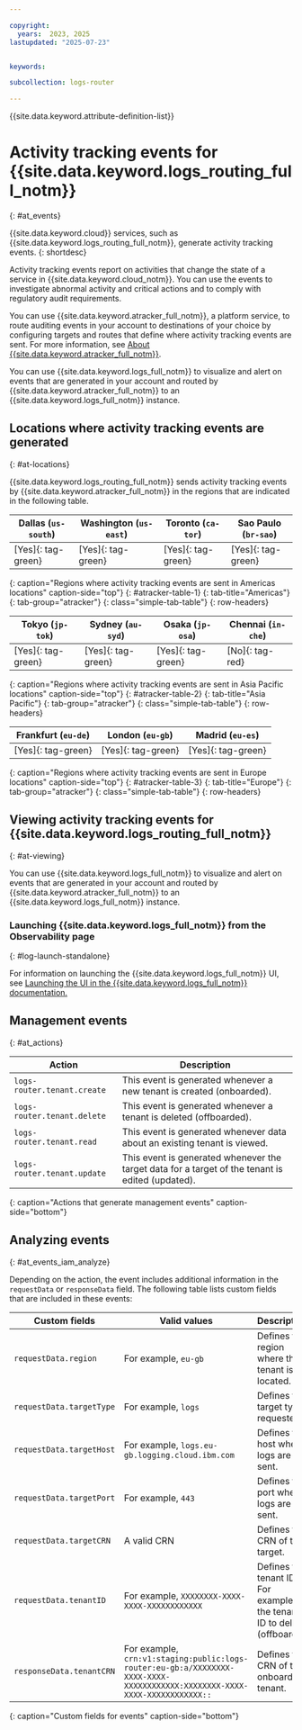 ```yaml
---

copyright:
  years:  2023, 2025
lastupdated: "2025-07-23"


keywords: 

subcollection: logs-router

---
```


{{site.data.keyword.attribute-definition-list}}

# Activity tracking events for {{site.data.keyword.logs_routing_full_notm}}
{: #at_events}

{{site.data.keyword.cloud}} services, such as {{site.data.keyword.logs_routing_full_notm}}, generate activity tracking events.
{: shortdesc}

Activity tracking events report on activities that change the state of a service in {{site.data.keyword.cloud_notm}}. You can use the events to investigate abnormal activity and critical actions and to comply with regulatory audit requirements.

You can use {{site.data.keyword.atracker_full_notm}}, a platform service, to route auditing events in your account to destinations of your choice by configuring targets and routes that define where activity tracking events are sent. For more information, see [About {{site.data.keyword.atracker_full_notm}}](/docs/atracker?topic=atracker-about).

You can use {{site.data.keyword.logs_full_notm}} to visualize and alert on events that are generated in your account and routed by {{site.data.keyword.atracker_full_notm}} to an {{site.data.keyword.logs_full_notm}} instance.

## Locations where activity tracking events are generated
{: #at-locations}

{{site.data.keyword.logs_routing_full_notm}} sends activity tracking events by {{site.data.keyword.atracker_full_notm}} in the regions that are indicated in the following table.


| Dallas (`us-south`) | Washington (`us-east`)  | Toronto (`ca-tor`) | Sao Paulo (`br-sao`) |
|---------------------|-------------------------|-------------------|----------------------|
| [Yes]{: tag-green} | [Yes]{: tag-green} | [Yes]{: tag-green} | [Yes]{: tag-green} |
{: caption="Regions where activity tracking events are sent in Americas locations" caption-side="top"}
{: #atracker-table-1}
{: tab-title="Americas"}
{: tab-group="atracker"}
{: class="simple-tab-table"}
{: row-headers}




| Tokyo (`jp-tok`)    | Sydney (`au-syd`) |  Osaka (`jp-osa`) | Chennai (`in-che`) |
|---------------------|------------------|------------------|--------------------|
| [Yes]{: tag-green} | [Yes]{: tag-green} | [Yes]{: tag-green} | [No]{: tag-red} |
{: caption="Regions where activity tracking events are sent in Asia Pacific locations" caption-side="top"}
{: #atracker-table-2}
{: tab-title="Asia Pacific"}
{: tab-group="atracker"}
{: class="simple-tab-table"}
{: row-headers}

| Frankfurt (`eu-de`)  | London (`eu-gb`) | Madrid (`eu-es`) |
|---------------------------------------------------------------|---------------------|------------------|
| [Yes]{: tag-green} | [Yes]{: tag-green} | [Yes]{: tag-green} |
{: caption="Regions where activity tracking events are sent in Europe locations" caption-side="top"}
{: #atracker-table-3}
{: tab-title="Europe"}
{: tab-group="atracker"}
{: class="simple-tab-table"}
{: row-headers}


## Viewing activity tracking events for {{site.data.keyword.logs_routing_full_notm}}
{: #at-viewing}

You can use {{site.data.keyword.logs_full_notm}} to visualize and alert on events that are generated in your account and routed by {{site.data.keyword.atracker_full_notm}} to an {{site.data.keyword.logs_full_notm}} instance.

### Launching {{site.data.keyword.logs_full_notm}} from the Observability page
{: #log-launch-standalone}

For information on launching the {{site.data.keyword.logs_full_notm}} UI, see [Launching the UI in the {{site.data.keyword.logs_full_notm}} documentation.](/docs/cloud-logs?topic=cloud-logs-instance-launch)

## Management events
{: #at_actions}

| Action                      | Description                                                                                    |
|-----------------------------|------------------------------------------------------------------------------------------------|
| `logs-router.tenant.create` | This event is generated whenever a new tenant is created (onboarded).                                    |
| `logs-router.tenant.delete` | This event is generated whenever a tenant is deleted (offboarded).                                       |
| `logs-router.tenant.read`   | This event is generated whenever data about an existing tenant is viewed.                        |
| `logs-router.tenant.update` | This event is generated whenever the target data for a target of the tenant is edited (updated).        |
{: caption="Actions that generate management events" caption-side="bottom"}



## Analyzing events
{: #at_events_iam_analyze}

Depending on the action, the event includes additional information in the `requestData` or `responseData` field.
The following table lists custom fields that are included in these events:

| Custom fields                      | Valid values                               | Description                                             | Actions |
|------------------------------------|--------------------------------------------|---------------------------------------------------------|-----------|
| `requestData.region`               | For example, `eu-gb`                             | Defines the region where the tenant is located.       | create, read, update, delete, send |
| `requestData.targetType`           | For example, `logs`                            | Defines the target type requested.                      | create, update |
| `requestData.targetHost`           | For example, `logs.eu-gb.logging.cloud.ibm.com`  | Defines the host where logs are sent. | create, update |
| `requestData.targetPort`           | For example, `443`                               | Defines the port where logs are sent. | create, update |
| `requestData.targetCRN`     | A valid CRN                                      | Defines the CRN of the target.  | create, update |
| `requestData.tenantID`             | For example, `XXXXXXXX-XXXX-XXXX-XXXXXXXXXXXX`   | Defines the tenant ID. For example, the tenant ID to delete (offboard).                 | read, delete, update |
| `responseData.tenantCRN`           | For example, `crn:v1:staging:public:logs-router:eu-gb:a/XXXXXXXX-XXXX-XXXX-XXXXXXXXXXXX:XXXXXXXX-XXXX-XXXX-XXXXXXXXXXXX::` | Defines the CRN of the onboarded tenant. | create, read, update |
{: caption="Custom fields for events" caption-side="bottom"}
